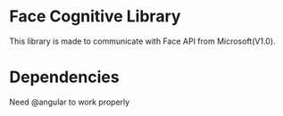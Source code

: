 # Face Cognitive Library
This library is made to communicate with Face API from Microsoft(V1.0).

# Dependencies
Need @angular to work properly

